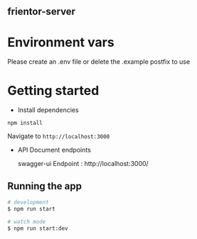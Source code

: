 ## frientor-server

<!-- <p align="center">A progressive <a href="http://nodejs.org" target="_blank">Node.js</a> framework for building efficient and scalable server-side applications.</p>
  <p align="center"> -->
<!--
## Description

[Nest](https://github.com/nestjs/nest) framework TypeScript starter repository. -->

# Environment vars

Please create an .env file or delete the .example postfix to use

# Getting started

- Install dependencies

```
npm install
```

Navigate to `http://localhost:3000`

- API Document endpoints

  swagger-ui Endpoint : http://localhost:3000/

## Running the app

```bash
# development
$ npm run start

# watch mode
$ npm run start:dev

```
